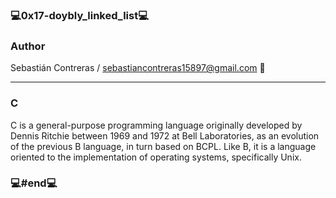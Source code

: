 ### 💻0x17-doybly_linked_list💻

### Author

Sebastián Contreras / sebastiancontreras15897@gmail.com 📧

--------------------------------------------------------
### C

C is a general-purpose programming language originally developed by Dennis Ritchie between 1969 and 1972 at Bell Laboratories, as an evolution of the previous B language, in turn based on BCPL. Like B, it is a language oriented to the implementation of operating systems, specifically Unix.

### 💻#end💻
